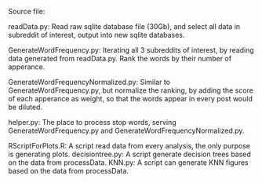 Source file:

readData.py: 
    Read raw sqlite database file (30Gb), and select all data in subreddit of interest, output into new sqlite databases.
    
GenerateWordFrequency.py: 
    Iterating all 3 subreddits of interest, by reading data generated from readData.py. Rank the words by their number of apperance.

GenerateWordFrequencyNormalized.py: 
    Similar to GenerateWordFrequency.py, but normalize the ranking, by adding the score of each apperance as weight, so that the words appear in every post would be diluted.

helper.py: 
    The place to process stop words, serving GenerateWordFrequency.py and GenerateWordFrequencyNormalized.py.

RScriptForPlots.R:
    A script read data from every analysis, the only purpose is generating plots.
decisiontree.py:
    A script generate decision trees based on the data from processData.
KNN.py:
    A script can generate KNN figures based on the data from processData.

    
